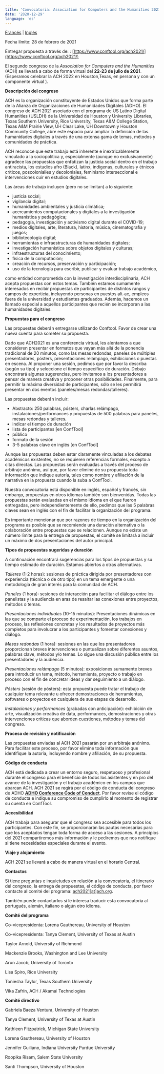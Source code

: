 ```yaml
---
title: 'Convocatoria: Association for Computers and the Humanities 2021'
date: '2020-12-29'
language: 'es'
---
```

[Francés](/news/2020/12/appel-a-propositions/) | [Inglés](/news/2020/12/call-for-proposals-association-for-computers-and-the-humanities-2021/)

Fecha límite: 28 de febrero de 2021

Entregar propuesta a través de: : [https://www.conftool.org/ach2021/](https://www.conftool.org/ach2021/)

El segundo congreso de la *Association for Computers and the Humanities* (ACH) se llevará a cabo de forma virtual del **22-23 de julio de 2021**. (Esperamos celebrar la ACH 2022 en Houston,Texas, en persona y con un componente virtual ).

**Descripción del congreso**

ACH es la organización constituyente de Estados Unidos que forma parte de la Alianza de Organizaciones de Humanidades Digitales (ADHO). El congreso de ACH 2021 asociado con el programa de US Latino Digital Humanities (USLDH) de la Universidad de Houston y University Libraries, Texas Southern University, Rice University, Texas A&amp;M College Station, Texas A&amp;M Prairie View, UH Clear Lake, UH Downtown y Houston Community College, abre este espacio para ampliar la definición de las humanidades digitales a través de una extensa gama de temas, métodos y comunidades de práctica.

ACH reconoce que este trabajo está inherente e inextricablemente vinculado a la sociopolítica y, especialmente (aunque no exclusivamente) agradece las propuestas que enfatizan la justicia social dentro en el trabajo antiracista, los estudios afro (Black), latinx, indígenas, culturales y étnicos críticos, poscolonialies y decoloniales, feminismo interseccional e intervenciones cuir en estudios digitales.

Las áreas de trabajo incluyen (pero no se limitan) a lo siguiente:

- justicia social;
- vigilancia digital;
- humanidades ambientales y justicia climática;
- acercamientos computacionales y digitales a la investigación humanística y pedagógica;
- pedagogía, investigación y activismo digital durante el COVID-19;
- medios digitales, arte, literatura, historia, música, cinematografía y juegos;
- bibliotecología digital;
- herramientas e infraestructuras de humanidades digitales;
- investigación humanística sobre objetos digitales y culturas;
- infraestructuras del conocimiento;
- física de la computación;
- creación de recursos, preservación y participación;
- uso de la tecnología para escribir, publicar y evaluar trabajo académico,

como entidad comprometida con la investigación interdisciplinaria, ACH acepta propuestas con estos temas. También estamos sumamente interesados en recibir propuestas de participantes de distintos rangos y campos de experticia, incluyendo personas en puestos alt-ac, empleos fuera de la universidad y estudiantes graduados. Además, hacemos un llamado especial a aquellos participantes que recién se incorporan a las humanidades digitales.

**Propuestas para el congreso**

Las propuestas deberán entregarse utilizando Conftool. Favor de crear una nueva cuenta para someter su propuesta.

Dado que ACH2021 es una conferencia virtual, les alentamos a que consideren presentar en formatos que vayan más allá de la ponencia tradicional de 20 minutos, como las mesas redondas, paneles de múltiples presentadores, pósters, presentaciones relámpago, exhibiciones o puestas en escena. Al proponer una sesión, pedimos que por favor la describa (según su tipo) y seleccione el tiempo específico de duración. Debajo encontrará algunas sugerencias, pero invitamos a los presentadores a pensar de manera creativa y proponer otras posibilidades. Finalmente, para permitir la máxima diversidad de participantes, sólo se les permitirá presentar en dos eventos (paneles/mesas redondas/talleres).

Las propuestas deberán incluir:

- Abstracto: 250 palabras, pósters, charlas relámpago, instalaciones/performances y propuestas de 500 palabras para paneles, mesas redondas y talleres.
- indicar el tiempo de duración
- lista de participantes \[en ConfTool\]
- público
- formato de la sesión
- 3-5 palabras clave en inglés \[en ConfTool\]

Aunque las propuestas deben estar claramente vinculadas a los debates académicos existentes, no se requieren referencias formales, excepto a citas directas. Las propuestas serán evaluadas a través del proceso de arbitraje anónimo, así que, por favor elimine de su propuesta toda información que indique autoría, tales como nombre y afiliación de la narrativa en la propuesta cuando la suba a ConfTool.

Nuestra convocatoria está disponible en inglés, español y francés, sin embargo, propuestas en otros idiomas también son bienvenidas. Todas las propuestas serán evaluadas en el mismo idioma en el que fueron entregadas, pero independientemente de ello, pedimos que las 5 palabras claves sean en inglés con el fin de facilitar la organización del programa.

Es importante mencionar que por razones de tiempo en la organización del programa es posible que se recomiende una duración alternativa o la colaboración entre propuestas que se relacionen. Aunque no existe un número límite para la entrega de propuestas, el comité se limitará a incluir un máximo de dos presentaciones del autor principal.

**Tipos de propuestas sugeridas y duración**

A continuación encontrará sugerencias para los tipos de propuestas y su tiempo estimado de duración. Estamos abiertos a otras alternativas.

*Talleres* (1-2 horas): sesiones de práctica dirigida por presentadores con experiencia (técnica o de otro tipo) en un tema emergente o una metodología de gran interés para la comunidad de ACH.

*Paneles* (1 hora): sesiones de interacción para facilitar el diálogo entre los panelistas y la audiencia en aras de resaltar las conexiones entre proyectos, métodos o temas.

*Presentaciones individuales* (10-15 minutos): Presentaciones dinámicas en las que se comparte el proceso de experimentación, los trabajos en proceso, las reflexiones concretas y los resultados de proyectos más completos para involucrar a los participantes y fomentar conexiones y diálogo.

*Mesas redondas* (1 hora): sesiones en las que los presentadores proporcionan breves intervenciones o puntualizan sobre diferentes asuntos, palabras clave, métodos y/o temas. Lo sigue una discusión pública entre los presentadores y la audiencia.

*Presentaciones relámpago* (5 minutos): exposiciones sumamente breves para introducir un tema, método, herramienta, proyecto o trabajo en proceso con el fin de concretar ideas y dar seguimiento a un diálogo.

*Pósters* (sesión de pósters): esta propuesta puede tratar el trabajo de cualquier tema relevante u ofrecer demostraciones de herramientas, softwares o proyectos en cualquiera de sus etapas de desarrollo.

*Instalaciones y performances* (grabadas con anticipación): exhibición de arte, visualización creativa de data, performances, demostraciones y otras intervenciones críticas que aborden cuestiones, métodos y temas del congreso.

**Proceso de revisión y notificación**

Las propuestas enviadas al ACH 2021 pasarán por un arbitraje anónimo. Para facilitar este proceso, por favor elimine toda información que identifique la autoría, incluyendo nombre y afiliación, de su propuesta.

**Código de conducta**

ACH está dedicada a crear un entorno seguro, respetuoso y profesional durante el congreso para el beneficio de todos los asistentes y en pro del avance de la investigación y el trabajo académico en los campos que abarcan ACH. ACH 2021 se regirá por el código de conducta del congreso de ADHO [**ADHO Conference Code of Conduct**](http://adho.org/administration/conference-coordinating-program-committee/adho-conference-code-conduct). Por favor revise el código de conducta e indique su compromiso de cumplirlo al momento de registrar su cuenta en ConfTool.

**Accesibilidad**

ACH trabaja para asegurar que el congreso sea accesible para todos los participantes. Con este fin, se proporcionarán las pautas necesarias para que los aceptados tengan toda forma de acceso a las sesiones. A principios del 2021 compartiremos más información y le pediremos que nos notifique si tiene necesidades especiales durante el evento.

**Viaje y alojamiento**

ACH 2021 se llevará a cabo de manera virtual en el horario Central.

**Contactos**

Si tiene preguntas e inquietudes en relación a la convocatoria, el itinerario del congreso, la entrega de propuestas, el código de conducta, por favor contacte al comité del programa: [ach2021\[at\]ach.org](mailto:ach2021@ach.org).

También puede contactarlos si le interesa traducir esta convocatoria al portugués, alemán, italiano o algún otro idioma.

**Comité del programa**

Co-vicepresidenta: Lorena Gauthereau, University of Houston

Co-vicepresidenta: Tanya Clement, University of Texas at Austin

Taylor Arnold, University of Richmond

Mackenzie Brooks, Washington and Lee University

Arun Jacob, University of Toronto

Lisa Spiro, Rice University

Toniesha Taylor, Texas Southern University

Vika Zafrin, ACH / Akamai Technologies

**Comité directivo**

Gabriela Baeza Ventura, University of Houston

Tanya Clement, University of Texas at Austin

Kathleen Fitzpatrick, Michigan State University

Lorena Gauthereau, University of Houston

Jennifer Guiliano, Indiana University Purdue University

Roopika Risam, Salem State University

Santi Thompson, University of Houston